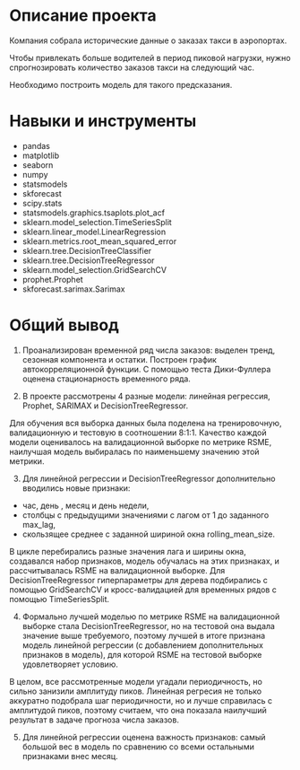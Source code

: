 # Описание проекта
Компания собрала исторические данные о заказах такси в аэропортах. 

Чтобы привлекать больше водителей в период пиковой нагрузки, 
нужно спрогнозировать количество заказов такси на следующий час. 

Необходимо построить модель для такого предсказания.

# Навыки и инструменты
- pandas
- matplotlib
- seaborn
- numpy
- statsmodels
- skforecast
- scipy.stats
- statsmodels.graphics.tsaplots.plot_acf
- sklearn.model_selection.TimeSeriesSplit
- sklearn.linear_model.LinearRegression
- sklearn.metrics.root_mean_squared_error
- sklearn.tree.DecisionTreeClassifier
- sklearn.tree.DecisionTreeRegressor
- sklearn.model_selection.GridSearchCV
- prophet.Prophet
- skforecast.sarimax.Sarimax

# Общий вывод
1. Проанализирован временной ряд числа заказов:
выделен тренд, сезонная компонента и остатки.
Построен график автокорреляционной функции.
С помощью теста Дики-Фуллера оценена стационарность временного ряда.

2. В проекте рассмотрены 4  разные модели:
линейная регрессия, Prophet, SARIMAX и DecisionTreeRegressor.

Для обучения вся выборка данных была поделена на тренировочную, валидационную и тестовую в соотношении 8:1:1.
Качество каждой модели оценивалось на валидационной выборке по метрике RSME,
наилучшая модель  выбиралась по наименьшему значению этой метрики.

3. Для линейной регрессии и DecisionTreeRegressor дополнительно вводились новые признаки:

  - час, день , месяц и день недели,
  - столбцы с предыдущими значениями с лагом от 1 до заданного max_lag,
  - скользящее среднее с заданной шириной окна rolling_mean_size.

В цикле перебирались разные значения лага и ширины окна, создавался набор признаков, модель обучалась на этих признаках,
и рассчитывалась RSME на валидационной выборке.
Для DecisionTreeRegressor гиперпараметры для дерева подбирались с помощью GridSearchCV 
и кросс-валидацией для временных рядов с помощью TimeSeriesSplit. 

4. Формально лучшей моделью по метрике RSME на валидационной выборке стала DecisionTreeRegressor, 
но на тестовой она выдала  значение выше требуемого, поэтому лучшей в итоге 
признана модель линейной регрессии (с добавлением дополнительных признаков в модель), 
для которой RSME на тестовой выборке удовлетворяет условию.

В целом, все рассмотренные модели угадали периодичность, но сильно занизили амплитуду пиков.
Линейная регресия не только аккуратно подобрала шаг периодичности, но и лучше справилась с амплитудой пиков, 
поэтому считаем, что она показала наилучший результат в задаче прогноза числа заказов.

5. Для линейной регрессии оценена важность признаков: самый большой вес в модель по сравнению со всеми остальными признаками внес месяц. 

